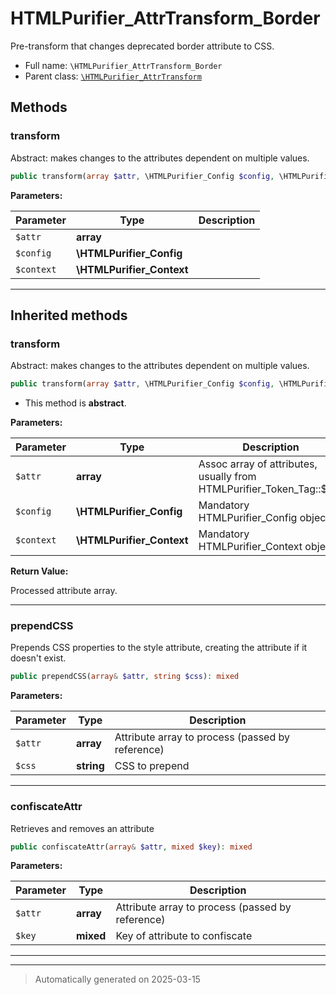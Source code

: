 
# HTMLPurifier_AttrTransform_Border

Pre-transform that changes deprecated border attribute to CSS.



* Full name: `\HTMLPurifier_AttrTransform_Border`
* Parent class: [`\HTMLPurifier_AttrTransform`](./HTMLPurifier_AttrTransform.md)




## Methods


### transform

Abstract: makes changes to the attributes dependent on multiple values.

```php
public transform(array $attr, \HTMLPurifier_Config $config, \HTMLPurifier_Context $context): array
```








**Parameters:**

| Parameter | Type | Description |
|-----------|------|-------------|
| `$attr` | **array** |  |
| `$config` | **\HTMLPurifier_Config** |  |
| `$context` | **\HTMLPurifier_Context** |  |





***


## Inherited methods


### transform

Abstract: makes changes to the attributes dependent on multiple values.

```php
public transform(array $attr, \HTMLPurifier_Config $config, \HTMLPurifier_Context $context): array
```




* This method is **abstract**.



**Parameters:**

| Parameter | Type | Description |
|-----------|------|-------------|
| `$attr` | **array** | Assoc array of attributes, usually from<br />HTMLPurifier_Token_Tag::$attr |
| `$config` | **\HTMLPurifier_Config** | Mandatory HTMLPurifier_Config object. |
| `$context` | **\HTMLPurifier_Context** | Mandatory HTMLPurifier_Context object |


**Return Value:**

Processed attribute array.




***

### prependCSS

Prepends CSS properties to the style attribute, creating the
attribute if it doesn't exist.

```php
public prependCSS(array& $attr, string $css): mixed
```








**Parameters:**

| Parameter | Type | Description |
|-----------|------|-------------|
| `$attr` | **array** | Attribute array to process (passed by reference) |
| `$css` | **string** | CSS to prepend |





***

### confiscateAttr

Retrieves and removes an attribute

```php
public confiscateAttr(array& $attr, mixed $key): mixed
```








**Parameters:**

| Parameter | Type | Description |
|-----------|------|-------------|
| `$attr` | **array** | Attribute array to process (passed by reference) |
| `$key` | **mixed** | Key of attribute to confiscate |





***


***
> Automatically generated on 2025-03-15
